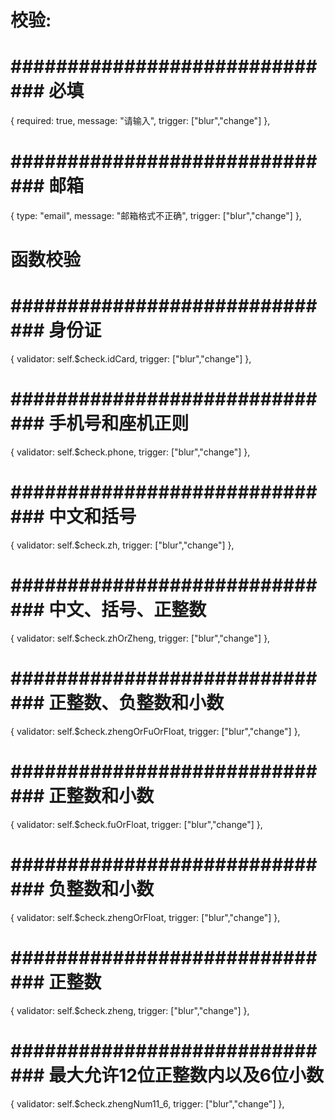 # 校验:
#  ############################## 必填
{ required: true, message: "请输入", trigger: ["blur","change"] },    
#  ############################## 邮箱
{ type: "email", message: "邮箱格式不正确", trigger:  ["blur","change"]  },  
# 函数校验
#  ############################## 身份证
{ validator: self.$check.idCard, trigger: ["blur","change"] },   

#  ############################## 手机号和座机正则
{ validator: self.$check.phone, trigger: ["blur","change"] },   

#  ############################## 中文和括号
{ validator: self.$check.zh, trigger: ["blur","change"] },   

#  ############################## 中文、括号、正整数
{ validator: self.$check.zhOrZheng, trigger: ["blur","change"] }, 

#  ############################## 正整数、负整数和小数
{ validator: self.$check.zhengOrFuOrFloat, trigger: ["blur","change"] },   

#  ############################## 正整数和小数
{ validator: self.$check.fuOrFloat, trigger: ["blur","change"] },   

#  ############################## 负整数和小数
{ validator: self.$check.zhengOrFloat, trigger: ["blur","change"] },  

#  ############################## 正整数
{ validator: self.$check.zheng, trigger: ["blur","change"] },      
 
#  ############################## 最大允许12位正整数内以及6位小数
{ validator: self.$check.zhengNum11_6, trigger: ["blur","change"] },       